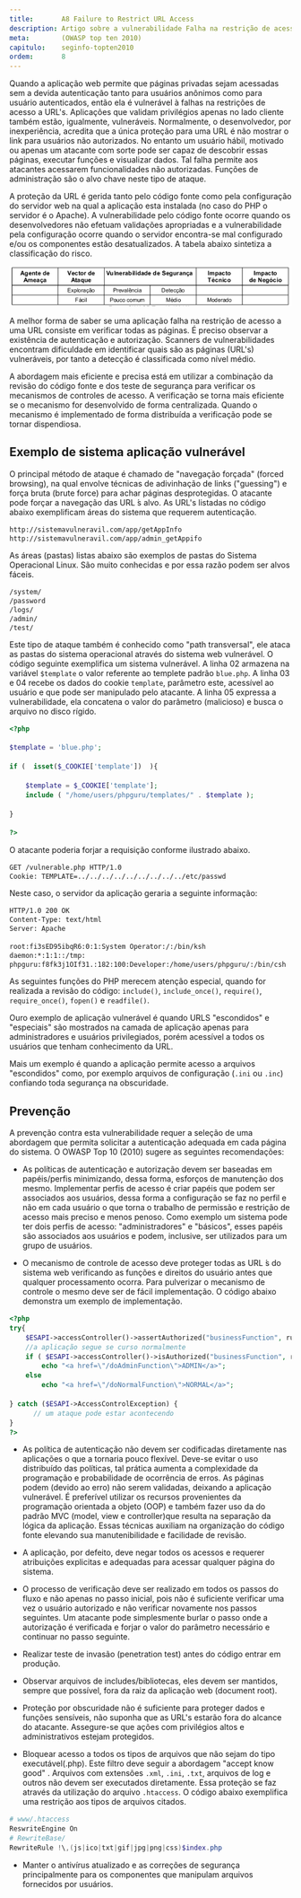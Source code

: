 ```yaml
---
title:       A8 Failure to Restrict URL Access
description: Artigo sobre a vulnerabilidade Falha na restrição de acesso a URL, oitavo item da lista TOP 10 da WOASP
meta:        (OWASP top ten 2010)
capitulo:    seginfo-topten2010
ordem:       8
---
```



Quando a aplicação web permite que páginas privadas sejam acessadas sem a devida autenticação tanto para usuários
anônimos como para usuário autenticados, então ela é vulnerável à falhas na restrições de acesso a URL's.
Aplicações que validam privilégios apenas no lado cliente também estão, igualmente, vulneráveis. Normalmente, o
desenvolvedor, por inexperiência, acredita que a única proteção para uma URL é não mostrar o link para usuários não
autorizados. No entanto um usuário hábil, motivado ou apenas um atacante com sorte pode ser capaz de descobrir essas
páginas, executar funções e visualizar dados. Tal falha permite aos atacantes acessarem funcionalidades não autorizadas.
Funções de administração são o alvo chave neste tipo de ataque.

A proteção da URL é gerida tanto pelo código fonte como pela configuração do servidor web na qual a aplicação esta
instalada (no caso do PHP o servidor é o Apache). A vulnerabilidade pelo código fonte ocorre quando os desenvolvedores não
efetuam validações apropriadas e a vulnerabilidade pela configuração ocorre quando o servidor encontra-se mal
configurado e/ou os componentes estão desatualizados. A tabela abaixo sintetiza a classificação do risco.

![Mapeamento de risco Falha na restrição de acesso a URL](tabela-risco.png "Mapeamento de risco Falha na restrição de acesso a URL")

A melhor forma de saber se uma aplicação falha na restrição de acesso a uma URL consiste em verificar todas as páginas.
É preciso observar a existência de autenticação e autorização. Scanners de vulnerabilidades encontram dificuldade em
identificar quais são as páginas (URL's) vulneráveis, por tanto a detecção é classificada como nível médio.

A abordagem mais eficiente e precisa está em utilizar a combinação da revisão do código fonte e dos teste de segurança
para verificar os mecanismos de controles de acesso. A verificação se torna mais eficiente se o mecanismo for
desenvolvido de forma centralizada. Quando o mecanismo é implementado de forma distribuída a verificação pode se
tornar dispendiosa.



Exemplo de sistema aplicação vulnerável
---

O principal método de ataque é chamado de "navegação forçada" (forced browsing), na qual envolve técnicas de adivinhação
de links ("guessing") e força bruta (brute force) para achar páginas desprotegidas. O atacante pode forçar a navegação
das URL ́s alvo. As URL's listadas no código abaixo exemplificam áreas do sistema que requerem autenticação.

    http://sistemavulneravil.com/app/getAppInfo
    http://sistemavulneravil.com/app/admin_getAppifo

As áreas  (pastas) listas abaixo são exemplos de pastas do Sistema Operacional Linux. São muito conhecidas e
por essa razão podem ser alvos fáceis.

    /system/
    /password
    /logs/
    /admin/
    /test/

Este tipo de ataque também é conhecido como "path transversal", ele ataca as pastas do sistema operacional através do
sistema web vulnerável. O código seguinte exemplifica um sistema vulnerável. A linha 02 armazena na variável `$template`
o valor referente ao templete padrão `blue.php`. A linha 03 e 04 recebe os dados do cookie `template`, parâmetro este,
acessível ao usuário e que pode ser manipulado pelo atacante. A linha 05 expressa a vulnerabilidade, ela concatena o
valor do parâmetro (malicioso) e busca o arquivo no disco rígido.

```php
<?php

$template = 'blue.php';

if (  isset($_COOKIE['template'])  ){

    $template = $_COOKIE['template'];
    include ( "/home/users/phpguru/templates/" . $template );

}

?>
```

O atacante poderia forjar a requisição conforme ilustrado abaixo.

    GET /vulnerable.php HTTP/1.0
    Cookie: TEMPLATE=../../../../../../../../../etc/passwd

Neste caso, o servidor da aplicação geraria a seguinte informação:

    HTTP/1.0 200 OK
    Content-Type: text/html
    Server: Apache

    root:fi3sED95ibqR6:0:1:System Operator:/:/bin/ksh
    daemon:*:1:1::/tmp:
    phpguru:f8fk3j1OIf31.:182:100:Developer:/home/users/phpguru/:/bin/csh


As seguintes funções do PHP merecem atenção especial, quando for realizada a revisão do código: `include()`,
`include_once()`, `require()`, `require_once()`, `fopen()` e `readfile()`.

Ouro exemplo de aplicação vulnerável é quando URLS "escondidos" e "especiais" são mostrados na camada de aplicação
apenas para administradores e usuários privilegiados, porém acessível a todos os usuários que tenham conhecimento da URL.

Mais um exemplo é quando a aplicação permite acesso a arquivos "escondidos" como, por exemplo arquivos de configuração
(`.ini` ou `.inc`) confiando toda segurança na obscuridade.



Prevenção
---


A prevenção contra esta vulnerabilidade requer a seleção de uma abordagem que permita solicitar a autenticação adequada
em cada página do sistema. O OWASP Top 10 (2010) sugere as seguintes recomendações:

* As políticas de autenticação e autorização devem ser baseadas em papéis/perfis minimizando, dessa forma, esforços de
manutenção dos mesmo. Implementar perfis de acesso é criar papéis que podem ser associados aos usuários, dessa forma a
configuração se faz no perfil e não em cada usuário o que torna o trabalho de permissão e restrição de acesso mais
preciso e menos penoso. Como exemplo um sistema pode ter dois perfis de acesso: "administradores" e "básicos", esses
papéis são associados aos usuários e podem, inclusive, ser utilizados para um grupo de usuários.

* O mecanismo de controle de acesso deve proteger todas as URL ́s do sistema web verificando as funções e direitos do
usuário antes que qualquer processamento ocorra. Para pulverizar o mecanismo de controle o mesmo deve ser de fácil
implementação. O código abaixo demonstra um exemplo de implementação.

```php
<?php
try{
    $ESAPI->accessController()->assertAuthorized("businessFunction", runtimeData);
    //a aplicação segue se curso normalmente
    if ( $ESAPI->accessController()->isAuthorized("businessFunction", runtimeData) )
        echo "<a href=\"/doAdminFunction\">ADMIN</a>";
    else
        echo "<a href=\"/doNormalFunction\">NORMAL</a>";

} catch ($ESAPI->AccessControlException) {
      // um ataque pode estar acontecendo
}
?>
```

* As política de autenticação não devem ser codificadas diretamente nas aplicações o que a tornaria pouco flexível.
Deve-se evitar o uso distribuído das políticas, tal prática aumenta a complexidade da programação e probabilidade de
ocorrência de erros. As páginas podem (devido ao erro) não serem validadas, deixando a aplicação vulnerável. É
preferível utilizar os recursos provenientes da programação orientada a objeto (OOP) e também fazer uso da do padrão
MVC (model, view e controller)que resulta na separação da lógica da aplicação. Essas técnicas auxiliam na organização do
código fonte elevando sua manutenibilidade e facilidade de revisão.

* A aplicação, por defeito, deve negar todos os acessos e requerer atribuições explicitas e adequadas para acessar
qualquer página do sistema.

* O processo de verificação deve ser realizado em todos os passos do fluxo e não apenas no passo inicial, pois não é
suficiente verificar uma vez o usuário autorizado e não verificar novamente nos passos seguintes. Um atacante pode
simplesmente burlar o passo onde a autorização é verificada e forjar o valor do parâmetro necessário e continuar no passo
seguinte.

* Realizar teste de invasão (penetration test) antes do código entrar em produção.

* Observar arquivos de includes/bibliotecas, eles devem ser mantidos, sempre que possível, fora da raiz da aplicação
web (document root).

* Proteção por obscuridade não é suficiente para proteger dados e funções sensíveis, não suponha que as URL's estarão
fora do alcance do atacante. Assegure-se que ações com privilégios altos e administrativos estejam protegidos.

* Bloquear acesso a todos os tipos de arquivos que não sejam do tipo executável(.php). Este filtro deve seguir a
abordagem "accept know good" . Arquivos com extensões `.xml`, `.ini`, `.txt`,  arquivos de log e outros não devem ser
executados diretamente. Essa proteção se faz através da utilização do arquivo `.htaccess`. O código abaixo exemplifica
uma restrição aos tipos de arquivos citados.

```PowerShell
# www/.htaccess
ReswriteEngine On
# RewriteBase/
RewriteRule !\,(js|ico|txt|gif|jpg|png|css)$index.php
```

* Manter o antivírus atualizado e as correções de segurança principalmente para os componentes que manipulam arquivos
fornecidos por usuários.
